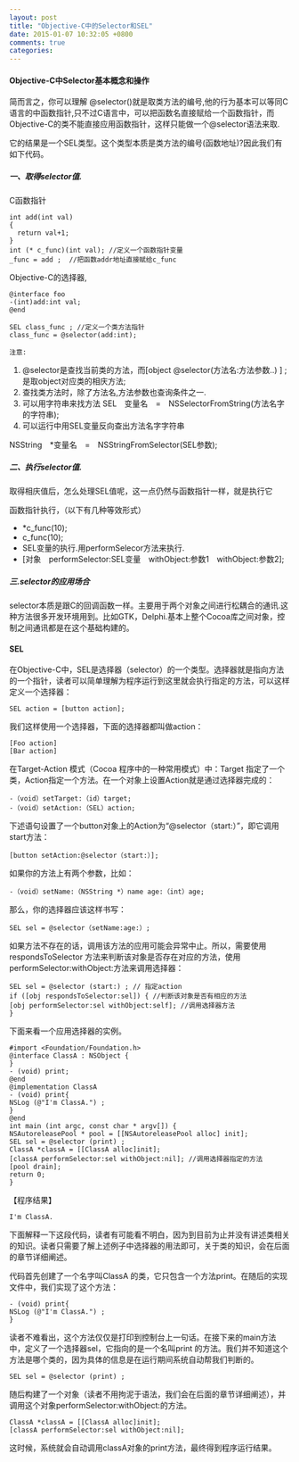 ```yaml
---
layout: post
title: "Objective-C中的Selector和SEL"
date: 2015-01-07 10:32:05 +0800
comments: true
categories: 
---
```

#### Objective-C中Selector基本概念和操作

简而言之，你可以理解 @selector()就是取类方法的编号,他的行为基本可以等同C语言的中函数指针,只不过C语言中，可以把函数名直接赋给一个函数指针，而Objective-C的类不能直接应用函数指针，这样只能做一个@selector语法来取.

<!--more-->   

它的结果是一个SEL类型。这个类型本质是类方法的编号(函数地址)?因此我们有如下代码。
##### 一、取得selector值.

C函数指针

```
int add(int val)  
{  
  return val+1;  
}  
int (* c_func)(int val); //定义一个函数指针变量  
_func = add ;  //把函数addr地址直接赋给c_func 
```
Objective-C的选择器,

```
@interface foo  
-(int)add:int val;  
@end  
 
SEL class_func ; //定义一个类方法指针  
class_func = @selector(add:int); 
```
`注意:`

1. @selector是查找当前类的方法，而[object @selector(方法名:方法参数..) ] ;是取object对应类的相庆方法;
2. 查找类方法时，除了方法名,方法参数也查询条件之一.
3. 可以用字符串来找方法 SEL　变量名　=　NSSelectorFromString(方法名字的字符串);
4. 可以运行中用SEL变量反向查出方法名字字符串
	
NSString　*变量名　=　NSStringFromSelector(SEL参数); 

##### 二、执行selector值.

取得相庆值后，怎么处理SEL值呢，这一点仍然与函数指针一样，就是执行它
   
函数指针执行，（以下有几种等效形式）

* *c_func(10);  
* c_func(10); 
* SEL变量的执行.用performSelecor方法来执行. 
* [对象　performSelector:SEL变量　withObject:参数1　withObject:参数2]; 

##### 三.selector的应用场合
selector本质是跟C的回调函数一样。主要用于两个对象之间进行松耦合的通讯.这种方法很多开发环境用到。比如GTK，Delphi.基本上整个Cocoa库之间对象，控制之间通讯都是在这个基础构建的。


####  SEL

在Objective-C中，SEL是选择器（selector）的一个类型。选择器就是指向方法的一个指针，读者可以简单理解为程序运行到这里就会执行指定的方法，可以这样定义一个选择器：

```
SEL action = [button action]; 
```
我们这样使用一个选择器，下面的选择器都叫做action：

```
[Foo action]  
[Bar action] 
```
在Target-Action 模式（Cocoa 程序中的一种常用模式）中：Target 指定了一个类，Action指定一个方法。在一个对象上设置Action就是通过选择器完成的：

```
-（void）setTarget:（id）target;  
-（void）setAction:（SEL）action; 
```

下述语句设置了一个button对象上的Action为“@selector（start:）”，即它调用start方法：

```
[button setAction:@selector（start:）]; 
```

如果你的方法上有两个参数，比如：

```
-（void）setName:（NSString *）name age:（int）age; 
```

那么，你的选择器应该这样书写：

```
SEL sel = @selector（setName:age:）; 
```

如果方法不存在的话，调用该方法的应用可能会异常中止。所以，需要使用respondsToSelector 方法来判断该对象是否存在对应的方法，使用performSelector:withObject:方法来调用选择器：

```
SEL sel = @selector (start:) ; // 指定action  
if ([obj respondsToSelector:sel]) { //判断该对象是否有相应的方法  
[obj performSelector:sel withObject:self]; //调用选择器方法  
} 
```

下面来看一个应用选择器的实例。

```
#import <Foundation/Foundation.h> 
@interface ClassA : NSObject {  
}  
- (void) print;  
@end  
@implementation ClassA  
- (void) print{  
NSLog (@"I'm ClassA.") ;  
}  
@end  
int main (int argc, const char * argv[]) {  
NSAutoreleasePool * pool = [[NSAutoreleasePool alloc] init];  
SEL sel = @selector (print) ;  
ClassA *classA = [[ClassA alloc]init];  
[classA performSelector:sel withObject:nil]; //调用选择器指定的方法  
[pool drain];  
return 0;  
} 
```
【程序结果】

```
I'm ClassA. 
```

下面解释一下这段代码，读者有可能看不明白，因为到目前为止并没有讲述类相关的知识。读者只需要了解上述例子中选择器的用法即可，关于类的知识，会在后面的章节详细阐述。

代码首先创建了一个名字叫ClassA 的类，它只包含一个方法print。在随后的实现文件中，我们实现了这个方法：

```
- (void) print{  
NSLog (@"I'm ClassA.") ;  
} 
```

读者不难看出，这个方法仅仅是打印到控制台上一句话。在接下来的main方法中，定义了一个选择器sel，它指向的是一个名叫print 的方法。我们并不知道这个方法是哪个类的，因为具体的信息是在运行期间系统自动帮我们判断的。

```
SEL sel = @selector (print) ; 
```

随后构建了一个对象（读者不用拘泥于语法，我们会在后面的章节详细阐述），并调用这个对象performSelector:withObject:的方法。

```
ClassA *classA = [[ClassA alloc]init];  
[classA performSelector:sel withObject:nil]; 
```

这时候，系统就会自动调用classA对象的print方法，最终得到程序运行结果。
